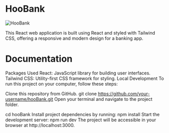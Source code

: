 
# HooBank

![HooBank](https://i.imgur.com/2X3FEOJ.png?1)

This React web application is built using React and styled with Tailwind CSS, offering a responsive and modern design for a banking app.

# Documentation
Packages Used
React: JavaScript library for building user interfaces.
Tailwind CSS: Utility-first CSS framework for styling.
Local Development
To run this project on your computer, follow these steps:

Clone this repository from GitHub.
git clone https://github.com/your-username/hooBank.git
Open your terminal and navigate to the project folder.

cd hooBank
Install project dependencies by running:
npm install
Start the development server:
npm run dev
The project will be accessible in your browser at http://localhost:3000.



